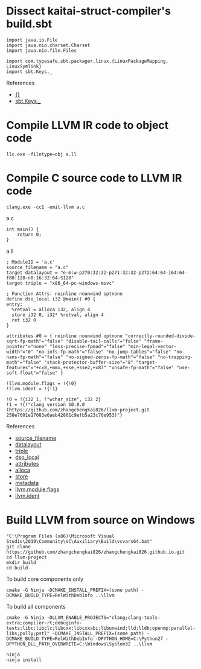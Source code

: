 # Dissect kaitai-struct-compiler's build.sbt

```
import java.io.File
import java.nio.charset.Charset
import java.nio.file.Files

import com.typesafe.sbt.packager.linux.{LinuxPackageMapping, LinuxSymlink}
import sbt.Keys._
```

References

- [{}](https://alvinalexander.com/scala/how-to-import-multiple-members-scala-wildcard-curly-braces-syntax)
- [sbt.Keys._](https://www.scala-sbt.org/1.x/docs/Basic-Def.html)

# Compile LLVM IR code to object code

```
llc.exe -filetype=obj a.ll
```

# Compile C source code to LLVM IR code

```
clang.exe -cc1 -emit-llvm a.c
```

a.c

```
int main() {
    return 0;
}
```

a.ll

```
; ModuleID = 'a.c'
source_filename = "a.c"
target datalayout = "e-m:w-p270:32:32-p271:32:32-p272:64:64-i64:64-f80:128-n8:16:32:64-S128"
target triple = "x86_64-pc-windows-msvc"

; Function Attrs: noinline nounwind optnone
define dso_local i32 @main() #0 {
entry:
  %retval = alloca i32, align 4
  store i32 0, i32* %retval, align 4
  ret i32 0
}

attributes #0 = { noinline nounwind optnone "correctly-rounded-divide-sqrt-fp-math"="false" "disable-tail-calls"="false" "frame-pointer"="none" "less-precise-fpmad"="false" "min-legal-vector-width"="0" "no-infs-fp-math"="false" "no-jump-tables"="false" "no-nans-fp-math"="false" "no-signed-zeros-fp-math"="false" "no-trapping-math"="false" "stack-protector-buffer-size"="8" "target-features"="+cx8,+mmx,+sse,+sse2,+x87" "unsafe-fp-math"="false" "use-soft-float"="false" }

!llvm.module.flags = !{!0}
!llvm.ident = !{!1}

!0 = !{i32 1, !"wchar_size", i32 2}
!1 = !{!"clang version 10.0.0 (https://github.com/zhangchengkai826/llvm-project.git 250e7001e17083e6aeb42861c9efb5a23c76e953)"}
```

References

- [source_filename](https://llvm.org/docs/LangRef.html#source-filename)
- [datalayout](https://llvm.org/docs/LangRef.html#data-layout)
- [triple](https://llvm.org/docs/LangRef.html#target-triple)
- [dso_local](https://llvm.org/docs/LangRef.html#runtime-preemption-specifiers)
- [attributes](https://llvm.org/docs/LangRef.html#attribute-groups)
- [alloca](https://llvm.org/docs/LangRef.html#alloca-instruction)
- [store](https://llvm.org/docs/LangRef.html#store-instruction)
- [metadata](https://llvm.org/docs/LangRef.html#metadata)
- [llvm.module.flags](https://llvm.org/docs/LangRef.html#module-flags-metadata)
- [llvm.ident](https://llvm.org/docs/SourceLevelDebugging.html)

# Build LLVM from source on Windows

```
"C:\Program Files (x86)\Microsoft Visual Studio\2019\Community\VC\Auxiliary\Build\vcvars64.bat"
git clone https://github.com/zhangchengkai826/zhangchengkai826.github.io.git
cd llvm-project
mkdir build
cd build
```

To build core components only

```
cmake -G Ninja -DCMAKE_INSTALL_PREFIX=(some path) -DCMAKE_BUILD_TYPE=RelWithDebInfo ..\llvm
```

To build all components

```
cmake -G Ninja -DLLVM_ENABLE_PROJECTS="clang;clang-tools-extra;compiler-rt;debuginfo-tests;libc;libclc;libcxx;libcxxabi;libunwind;lld;lldb;openmp;parallel-libs;polly;pstl" -DCMAKE_INSTALL_PREFIX=(some path) -DCMAKE_BUILD_TYPE=RelWithDebInfo -DPYTHON_HOME=C:\Python27 -DPYTHON_DLL_PATH_OVERWRITE=C:\Windows\System32 ..\llvm
```

```
ninja
ninja install
```